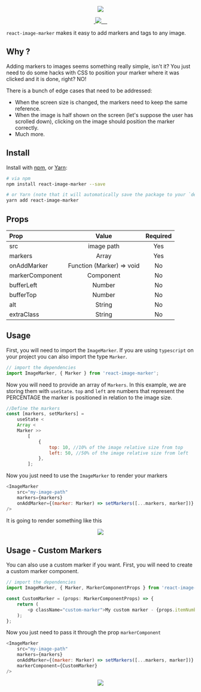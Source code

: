 <p align="center">
  <img src="https://firebasestorage.googleapis.com/v0/b/heroes-49297.appspot.com/o/react-image-marker-01.png?alt=media&token=801dd48d-28c4-4795-9695-b89049f034cb">
</p>

<p align="center">
  <a href="https://github.com/galexandrade/react-image-marker/actions" target="_blank">
    <img src="https://github.com/galexandrade/react-image-marker/workflows/Tests/badge.svg" alt="">
  </a>
  <a href="https://codecov.io/gh/galexandrade/react-image-marker">
    <img src="https://codecov.io/gh/galexandrade/react-image-marker/branch/master/graph/badge.svg" />
    </a>
  <a href="https://www.npmjs.com/package/react-image-marker" target="_blank">
    <img src="https://badgen.net/npm/v/react-image-marker" alt="">
  </a>
  <a href="LICENSE.md" target="_blank">
    <img src="https://badgen.net/badge/license/MIT/blue" alt="">
  </a>
  <a href="https://www.npmjs.com/package/react-image-marker" target="_blank">
    <img src="https://badgen.net/npm/dt/react-image-marker" alt="">
  </a>
  <a href="https://bundlephobia.com/result?p=react-image-marker@1.2.0" target="_blank">
    <img src="https://badgen.net/bundlephobia/minzip/react-image-marker@1.2.0" alt="">
  </a>
</p>

`react-image-marker` makes it easy to add markers and tags to any image.

## Why ?

Adding markers to images seems something really simple, isn't it? You just need to do some hacks with CSS to position your marker where it was clicked and it is done, right? NO!

There is a bunch of edge cases that need to be addressed:

-   When the screen size is changed, the markers need to keep the same reference.
-   When the image is half shown on the screen (let's suppose the user has scrolled down), clicking on the image should position the marker correctly.
-   Much more.

## Install

Install with [npm](https://www.npmjs.com/), or [Yarn](https://yarnpkg.com/):

```bash
# via npm
npm install react-image-marker --save

# or Yarn (note that it will automatically save the package to your `dependencies` in `package.json`)
yarn add react-image-marker
```

## Props

| Prop            |           Value           | Required |
| :-------------- | :-----------------------: | :------: |
| src             |        image path         |   Yes    |
| markers         |       Array<Marker>       |   Yes    |
| onAddMarker     | Function (Marker) => void |    No    |
| markerComponent |         Component         |    No    |
| bufferLeft      |          Number           |    No    |
| bufferTop       |          Number           |    No    |
| alt             |          String           |    No    |
| extraClass      |          String           |    No    |

## Usage

First, you will need to import the `ImageMarker`. If you are using `typescript` on your project you can also import the type `Marker`.

```js
// import the dependencies
import ImageMarker, { Marker } from 'react-image-marker';
```

Now you will need to provide an array of `Markers`. In this example, we are storing them with `useState`. `top` and `left` are numbers that represent the PERCENTAGE the marker is positioned in relation to the image size.

```js
//Define the markers
const [markers, setMarkers] =
    useState <
    Array <
    Marker >>
        [
            {
                top: 10, //10% of the image relative size from top
                left: 50, //50% of the image relative size from left
            },
        ];
```

Now you just need to use the `ImageMarker` to render your markers

```js
<ImageMarker
    src="my-image-path"
    markers={markers}
    onAddMarker={(marker: Marker) => setMarkers([...markers, marker])}
/>
```

It is going to render something like this

<p align="center">
  <img src="https://firebasestorage.googleapis.com/v0/b/heroes-49297.appspot.com/o/react-image-marker-default.gif?alt=media&token=f13ba5b8-eabc-4ded-8bed-9016b0bbd2e5">
</p>

## Usage - Custom Markers

You can also use a custom marker if you want.
First, you will need to create a custom marker component.

```js
// import the dependencies
import ImageMarker, { Marker, MarkerComponentProps } from 'react-image-marker';

const CustomMarker = (props: MarkerComponentProps) => {
    return (
        <p className="custom-marker">My custom marker - {props.itemNumber}</p>
    );
};
```

Now you just need to pass it through the prop `markerComponent`

```js
<ImageMarker
    src="my-image-path"
    markers={markers}
    onAddMarker={(marker: Marker) => setMarkers([...markers, marker])}
    markerComponent={CustomMarker}
/>
```

<p align="center">
  <img src="https://firebasestorage.googleapis.com/v0/b/heroes-49297.appspot.com/o/react-image-marker-custom-marker.gif?alt=media&token=9cad6f01-d982-41f9-8401-d69d826618bd">
</p>
